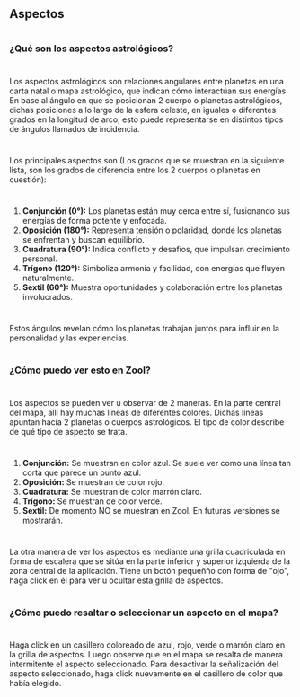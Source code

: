 #
## Aspectos
#
### ¿Qué son los aspectos astrológicos?
#
Los aspectos astrológicos son relaciones angulares entre planetas en una carta natal o mapa astrológico, que indican cómo interactúan sus energías. En base al ángulo en que se posicionan 2 cuerpo o planetas astrológicos, dichas posiciones a lo largo de la esfera celeste, en iguales o diferentes grados en la longitud de arco, esto puede representarse en distintos tipos de ángulos llamados de incidencia.
#
Los principales aspectos son (Los grados que se muestran en la siguiente lista, son los grados de diferencia entre los 2 cuerpos o planetas en cuestión):
#
1. **Conjunción (0°):** Los planetas están muy cerca entre sí, fusionando sus energías de forma potente y enfocada.
2. **Oposición (180°):** Representa tensión o polaridad, donde los planetas se enfrentan y buscan equilibrio.
3. **Cuadratura (90°):** Indica conflicto y desafíos, que impulsan crecimiento personal.
4. **Trígono (120°):** Simboliza armonía y facilidad, con energías que fluyen naturalmente.
5. **Sextil (60°):** Muestra oportunidades y colaboración entre los planetas involucrados.
#
Estos ángulos revelan cómo los planetas trabajan juntos para influir en la personalidad y las experiencias.
#
### ¿Cómo puedo ver esto en Zool?
#
Los aspectos se pueden ver u observar de 2 maneras. En la parte central del mapa, allí hay muchas líneas de diferentes colores. Dichas líneas apuntan hacia 2 planetas o cuerpos astrológicos. El tipo de color describe de qué tipo de aspecto se trata.
#
1. **Conjunción:** Se muestran en color azul. Se suele ver como una línea tan corta que parece un punto azul.
2. **Oposición:** Se muestran de color rojo.
3. **Cuadratura:** Se muestran de color marrón claro.
4. **Trígono:** Se muestran de color verde.
5. **Sextil:** De momento NO se muestran en Zool. En futuras versiones se mostrarán.
#
La otra manera de ver los aspectos es mediante una grilla cuadriculada en forma de escalera que se sitúa en la parte inferior y superior izquierda de la zona central de la aplicación. Tiene un botón pequeñño con forma de "ojo", haga click en él para ver u ocultar esta grilla de aspectos.
#
### ¿Cómo puedo resaltar o seleccionar un aspecto en el mapa?
#
Haga click en un casillero coloreado de azul, rojo, verde o marrón claro en la grilla de aspectos. Luego observe que en el mapa se resalta de manera intermitente el aspecto seleccionado. Para desactivar la señalización del aspecto seleccionado, haga click nuevamente en el casillero de color que había elegido.
